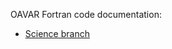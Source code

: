 OAVAR Fortran code documentation:

* [Science branch](http://iweb.cmc.ec.gc.ca/~armabue/f90doc/science/index.html)
